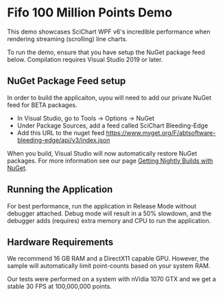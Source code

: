 # Fifo 100 Million Points Demo

This demo showcases SciChart WPF v6's incredible performance when rendering streaming (scrolling) line charts. 

To run the demo, ensure that you have setup the NuGet package feed below. Compilation requires Visual Studio 2019 or later. 

## NuGet Package Feed setup

In order to build the applicaiton, uyou will need to add our private NuGet feed for BETA packages. 

* In Visual Studio, go to Tools -> Options -> NuGet 
*  Under Package Sources, add a feed called SciChart Bleeding-Edge
* Add this URL to the nuget feed https://www.myget.org/F/abtsoftware-bleeding-edge/api/v3/index.json 

When you build, Visual Studio will now automatically restore NuGet packages. For more information see our page [Getting Nightly Builds with NuGet](https://support.scichart.com/index.php?/Knowledgebase/Article/View/17232/37/getting-nightly-builds-with-nuget).

## Running the Application 

For best performance, run the application in Release Mode without debugger attached. Debug mode will result in a 50% slowdown, and the debugger adds (requires) extra memory and CPU to run the application. 

## Hardware Requirements

We recommend 16 GB RAM and a DirectX11 capable GPU. However, the sample will automatically limit point-counts based on your system RAM. 

Our tests were performed on a system with nVidia 1070 GTX and we get a stable 30 FPS at 100,000,000 points.  